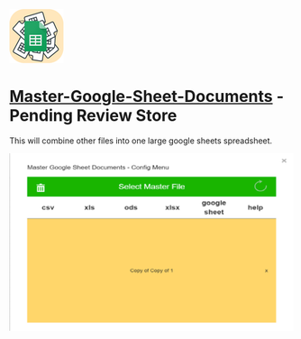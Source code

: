 

![Master Google sheets documents icon](https://github.com/brendena/Master-Google-Sheet-Documents/blob/master/Images/96x96.png?raw=true)

#  [Master-Google-Sheet-Documents]() - Pending Review Store

This will combine other files into one large google sheets spreadsheet.

![Example of page](https://github.com/brendena/Master-Google-Sheet-Documents/blob/master/Images/Example1280by800.PNG?raw=true)
